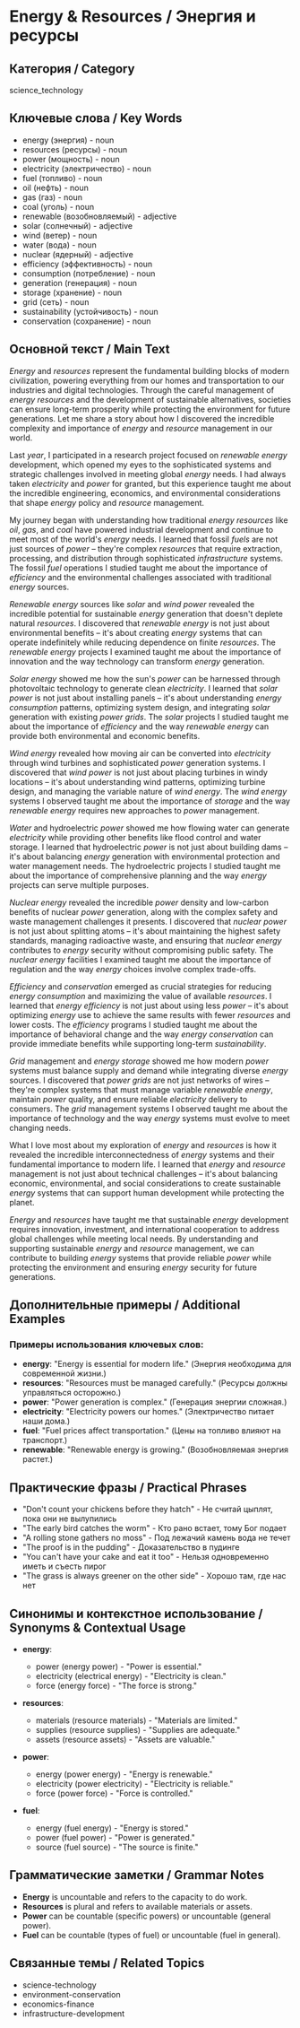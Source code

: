 # Energy & Resources / Энергия и ресурсы

## Категория / Category
science_technology

## Ключевые слова / Key Words
- energy (энергия) - noun
- resources (ресурсы) - noun
- power (мощность) - noun
- electricity (электричество) - noun
- fuel (топливо) - noun
- oil (нефть) - noun
- gas (газ) - noun
- coal (уголь) - noun
- renewable (возобновляемый) - adjective
- solar (солнечный) - adjective
- wind (ветер) - noun
- water (вода) - noun
- nuclear (ядерный) - adjective
- efficiency (эффективность) - noun
- consumption (потребление) - noun
- generation (генерация) - noun
- storage (хранение) - noun
- grid (сеть) - noun
- sustainability (устойчивость) - noun
- conservation (сохранение) - noun

## Основной текст / Main Text

*Energy* and *resources* represent the fundamental building blocks of modern civilization, powering everything from our homes and transportation to our industries and digital technologies. Through the careful management of *energy* *resources* and the development of sustainable alternatives, societies can ensure long-term prosperity while protecting the environment for future generations. Let me share a story about how I discovered the incredible complexity and importance of *energy* and *resource* management in our world.

Last *year*, I participated in a research project focused on *renewable* *energy* development, which opened my eyes to the sophisticated systems and strategic challenges involved in meeting global *energy* needs. I had always taken *electricity* and *power* for granted, but this experience taught me about the incredible engineering, economics, and environmental considerations that shape *energy* policy and *resource* management.

My journey began with understanding how traditional *energy* *resources* like *oil*, *gas*, and *coal* have powered industrial development and continue to meet most of the world's *energy* needs. I learned that fossil *fuels* are not just sources of *power* – they're complex *resources* that require extraction, processing, and distribution through sophisticated *infrastructure* systems. The fossil *fuel* operations I studied taught me about the importance of *efficiency* and the environmental challenges associated with traditional *energy* sources.

*Renewable* *energy* sources like *solar* and *wind* *power* revealed the incredible potential for sustainable *energy* generation that doesn't deplete natural *resources*. I discovered that *renewable* *energy* is not just about environmental benefits – it's about creating *energy* systems that can operate indefinitely while reducing dependence on finite *resources*. The *renewable* *energy* projects I examined taught me about the importance of innovation and the way technology can transform *energy* generation.

*Solar* *energy* showed me how the sun's *power* can be harnessed through photovoltaic technology to generate clean *electricity*. I learned that *solar* *power* is not just about installing panels – it's about understanding *energy* *consumption* patterns, optimizing system design, and integrating *solar* generation with existing *power* *grids*. The *solar* projects I studied taught me about the importance of *efficiency* and the way *renewable* *energy* can provide both environmental and economic benefits.

*Wind* *energy* revealed how moving air can be converted into *electricity* through wind turbines and sophisticated *power* generation systems. I discovered that *wind* *power* is not just about placing turbines in windy locations – it's about understanding wind patterns, optimizing turbine design, and managing the variable nature of *wind* *energy*. The *wind* *energy* systems I observed taught me about the importance of *storage* and the way *renewable* *energy* requires new approaches to *power* management.

*Water* and hydroelectric *power* showed me how flowing water can generate *electricity* while providing other benefits like flood control and water storage. I learned that hydroelectric *power* is not just about building dams – it's about balancing *energy* generation with environmental protection and water management needs. The hydroelectric projects I studied taught me about the importance of comprehensive planning and the way *energy* projects can serve multiple purposes.

*Nuclear* *energy* revealed the incredible *power* density and low-carbon benefits of nuclear *power* generation, along with the complex safety and waste management challenges it presents. I discovered that *nuclear* *power* is not just about splitting atoms – it's about maintaining the highest safety standards, managing radioactive waste, and ensuring that *nuclear* *energy* contributes to *energy* security without compromising public safety. The *nuclear* *energy* facilities I examined taught me about the importance of regulation and the way *energy* choices involve complex trade-offs.

*Efficiency* and *conservation* emerged as crucial strategies for reducing *energy* *consumption* and maximizing the value of available *resources*. I learned that *energy* *efficiency* is not just about using less *power* – it's about optimizing *energy* use to achieve the same results with fewer *resources* and lower costs. The *efficiency* programs I studied taught me about the importance of behavioral change and the way *energy* *conservation* can provide immediate benefits while supporting long-term *sustainability*.

*Grid* management and *energy* *storage* showed me how modern *power* systems must balance supply and demand while integrating diverse *energy* sources. I discovered that *power* *grids* are not just networks of wires – they're complex systems that must manage variable *renewable* *energy*, maintain *power* quality, and ensure reliable *electricity* delivery to consumers. The *grid* management systems I observed taught me about the importance of technology and the way *energy* systems must evolve to meet changing needs.

What I love most about my exploration of *energy* and *resources* is how it revealed the incredible interconnectedness of *energy* systems and their fundamental importance to modern life. I learned that *energy* and *resource* management is not just about technical challenges – it's about balancing economic, environmental, and social considerations to create sustainable *energy* systems that can support human development while protecting the planet.

*Energy* and *resources* have taught me that sustainable *energy* development requires innovation, investment, and international cooperation to address global challenges while meeting local needs. By understanding and supporting sustainable *energy* and *resource* management, we can contribute to building *energy* systems that provide reliable *power* while protecting the environment and ensuring *energy* security for future generations.

## Дополнительные примеры / Additional Examples

### Примеры использования ключевых слов:
- **energy**: "Energy is essential for modern life." (Энергия необходима для современной жизни.)
- **resources**: "Resources must be managed carefully." (Ресурсы должны управляться осторожно.)
- **power**: "Power generation is complex." (Генерация энергии сложная.)
- **electricity**: "Electricity powers our homes." (Электричество питает наши дома.)
- **fuel**: "Fuel prices affect transportation." (Цены на топливо влияют на транспорт.)
- **renewable**: "Renewable energy is growing." (Возобновляемая энергия растет.)

## Практические фразы / Practical Phrases

- "Don't count your chickens before they hatch" - Не считай цыплят, пока они не вылупились
- "The early bird catches the worm" - Кто рано встает, тому Бог подает
- "A rolling stone gathers no moss" - Под лежачий камень вода не течет
- "The proof is in the pudding" - Доказательство в пудинге
- "You can't have your cake and eat it too" - Нельзя одновременно иметь и съесть пирог
- "The grass is always greener on the other side" - Хорошо там, где нас нет

## Синонимы и контекстное использование / Synonyms & Contextual Usage

- **energy**: 
  - power (energy power) - "Power is essential."
  - electricity (electrical energy) - "Electricity is clean."
  - force (energy force) - "The force is strong."

- **resources**: 
  - materials (resource materials) - "Materials are limited."
  - supplies (resource supplies) - "Supplies are adequate."
  - assets (resource assets) - "Assets are valuable."

- **power**: 
  - energy (power energy) - "Energy is renewable."
  - electricity (power electricity) - "Electricity is reliable."
  - force (power force) - "Force is controlled."

- **fuel**: 
  - energy (fuel energy) - "Energy is stored."
  - power (fuel power) - "Power is generated."
  - source (fuel source) - "The source is finite."

## Грамматические заметки / Grammar Notes

- **Energy** is uncountable and refers to the capacity to do work.
- **Resources** is plural and refers to available materials or assets.
- **Power** can be countable (specific powers) or uncountable (general power).
- **Fuel** can be countable (types of fuel) or uncountable (fuel in general).

## Связанные темы / Related Topics

- science-technology
- environment-conservation
- economics-finance
- infrastructure-development

